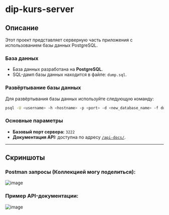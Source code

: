 # **dip-kurs-server**

## **Описание**
Этот проект представляет серверную часть приложения с использованием базы данных PostgreSQL.

### **База данных**
- База данных разработана на **PostgreSQL**.
- SQL-дамп базы данных находится в файле: `dump.sql`.

### **Развёртывание базы данных**
Для развёртывания базы данных используйте следующую команду:
```bash
psql -U <username> -h <hostname> -p <port> -d <new_database_name> -f dump.sql
```

### **Основные параметры**
- **Базовый порт сервера:** `3222`
- **Документация API:** доступна по адресу [`/api-docs/`](http://localhost:3222/api-docs/).

---

## **Скриншоты**

### Postman запросы (Коллекцией могу поделиться):
![image](https://github.com/user-attachments/assets/e805caa3-b444-463b-9bb4-3c6cb4ad9350)

### Пример API-документации:
![image](https://github.com/user-attachments/assets/af5765db-3683-48a1-be3a-a4d20a01c64d)
